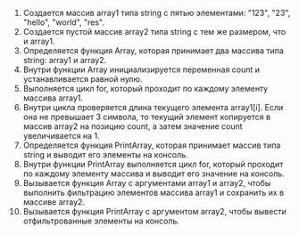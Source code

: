 1. Создается массив array1 типа string с пятью элементами: "123", "23", "hello", "world", "res".
2. Создается пустой массив array2 типа string с тем же размером, что и array1.
3. Определяется функция Array, которая принимает два массива типа string: array1 и array2.
4. Внутри функции Array инициализируется переменная count и устанавливается равной нулю.
5. Выполняется цикл for, который проходит по каждому элементу массива array1.
6. Внутри цикла проверяется длина текущего элемента array1[i]. Если она не превышает 3 символа, то текущий элемент копируется в массив array2 на позицию count, а затем значение count увеличивается на 1.
7. Определяется функция PrintArray, которая принимает массив типа string и выводит его элементы на консоль.
8. Внутри функции PrintArray выполняется цикл for, который проходит по каждому элементу массива и выводит его значение на консоль.
9. Вызывается функция Array с аргументами array1 и array2, чтобы выполнить фильтрацию элементов массива array1 и сохранить их в массиве array2.
10. Вызывается функция PrintArray с аргументом array2, чтобы вывести отфильтрованные элементы на консоль.
